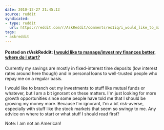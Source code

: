```yaml
---
date: 2010-12-27 21:45:13
source: reddit
syndicated:
- type: reddit
  url: https://reddit.com/r/AskReddit/comments/es1iq/i_would_like_to_manageinvest_my_finances_better/
tags:
- askreddit
---
```


#### Posted on r/AskReddit: [I would like to manage/invest my finances better, where do I start?](https://reddit.com/r/AskReddit/comments/es1iq/i_would_like_to_manageinvest_my_finances_better/)

Currently my savings are mostly in fixed-interest time deposits (low interest rates around here though) and in personal loans to well-trusted people who repay me on a regular basis.

I would like to branch out my investments to stuff like mutual funds or whatever, but I am a bit ignorant on these matters. I'm just looking for more growth opportunities since some people have told me that I should be growing my money more. Because I'm ignorant, I'm a bit risk-averse, especially with stuff like the stock markets that seem so swingy to me. Any advice on where to start or what stuff I should read first?

Note: I am not an American!